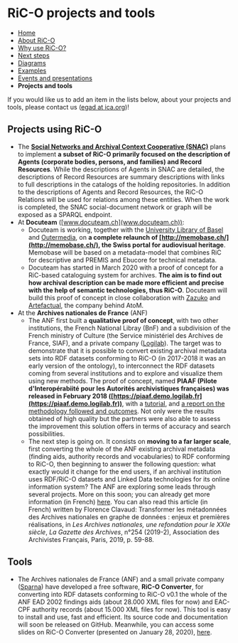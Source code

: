 # RiC-O projects and tools

* [Home](index.html)
* [About RiC-O](about.html)
* [Why use RiC-O?](why-use-RiC-O.html)
* [Next steps](next-steps.html)
* [Diagrams](diagrams.html)
* [Examples](examples.html)
* [Events and presentations](events.html)
* **Projects and tools**

If you would like us to add an item in the lists below, about your projects and tools, please contact us ([egad at ica.org](mailto:egad@ica.org))!


## Projects using RiC-O


* The [**Social Networks and Archival Context Cooperative (SNAC)**](https://snaccooperative.org/) plans to implement **a subset of RiC-O primarily focused on the description of Agents (corporate bodies, persons, and families) and Record Resources**. While the descriptions of Agents in SNAC are detailed, the descriptions of Record Resources are summary descriptions with links to full descriptions in the catalogs of the holding repositories. In addition to the descriptions of Agents and Record Resources, the RiC-O Relations will be used for relations among these entities. When the work is completed, the SNAC social-document network or graph will be exposed as a SPARQL endpoint.
* At **Docuteam** ([www.docuteam.ch](www.docuteam.ch)):
     * Docuteam is working, together with the [University Library of Basel](https://ub.unibas.ch/en/home/) and [Outermedia](https://www.outermedia.de/), on **a complete relaunch of [http://memobase.ch/](http://memobase.ch/), the Swiss portal for audiovisual heritage**. Memobase will be based on a metadata-model that combines RiC for descriptive and PREMIS and Ebucore for technical metadata.
    * Docuteam has started in March 2020 with a proof of concept for a RiC-based cataloguing system for archives. **The aim is to find out how archival description can be made more efficient and precise with the help of semantic technologies, thus RiC-O**. Docuteam will build this proof of concept in close collaboration with [Zazuko](https://zazuko.com/) and [Artefactual](https://www.artefactual.com/), the company behind AtoM.
* At the **Archives nationales de France** (ANF)
    * The ANF first built a **qualitative proof of concept**, with two other institutions, the French National Libray (BnF) and a subdivision of the French ministry of Culture (the Service ministériel des Archives de France, SIAF), and a private company ([Logilab](https://www.logilab.fr/)). The target was to demonstrate that it is possible to convert existing archival metadata sets into RDF datasets conforming to RiC-O (in 2017-2018 it was an early version of the ontology), to interconnect the RDF datasets coming from several institutions and to explore and visualize them using new methods. The proof of concept, named **PIAAF (Pilote d'Interopérabiité pour les Autorités archivistiques françaises) was released in February 2018 ([https://piaaf.demo.logilab.fr](https://piaaf.demo.logilab.fr))**, with a [tutorial](https://piaaf.demo.logilab.fr/editorial/help), and [a report on the methodology followed and outcomes](https://piaaf.demo.logilab.fr/editorial/contexte-technique). Not only were the results obtained of high quality but the partners were also able to assess the improvement this solution offers in terms of accuracy and search possibilities.
    * The next step is going on. It consists on **moving to a far larger scale**, first converting the whole of the ANF existing archival metadata (finding aids, authority records and vocabularies) to RDF conforming to RiC-O, then beginning to answer the following question: what exactly would it change for the end users, if an archival institution uses RDF/RiC-O datasets and Linked Data technologies for its online information system? The ANF are exploring some leads through several projects. More on this soon; you can already get more information (in French) [here](https://f.hypotheses.org/wp-content/blogs.dir/2167/files/2020/02/20200128_3_RiCauxAN_EnjeuxPremieresRealisations.pdf). You can also read this article (in French) written by Florence Clavaud: Transformer les métadonnées des Archives nationales en graphe de données : enjeux et premières réalisations, in _Les Archives nationales, une refondation pour le XXIe siècle_, _La Gazette des Archives_, n°254 (2019-2), Association des Archivistes Français, Paris, 2019, p. 59-88. 


## Tools

* The Archives nationales de France (ANF) and a small private company ([Sparna](http://www.sparna.fr/)) have developed a free software, **RiC-O Converter**, for converting into RDF datasets conforming to RiC-O v0.1 the whole of the ANF EAD 2002 findings aids (about 28.000 XML files for now) and EAC-CPF authority records (about 15.000 XML files for now). This tool is easy to install and use, fast and efficient. Its source code and documentation will soon be released on GitHub. Meanwhile, you can access some slides on RiC-O Converter (presented on January 28, 2020), [here](https://f.hypotheses.org/wp-content/blogs.dir/2167/files/2020/02/20200128_4_RiCOConverter.pdf).

